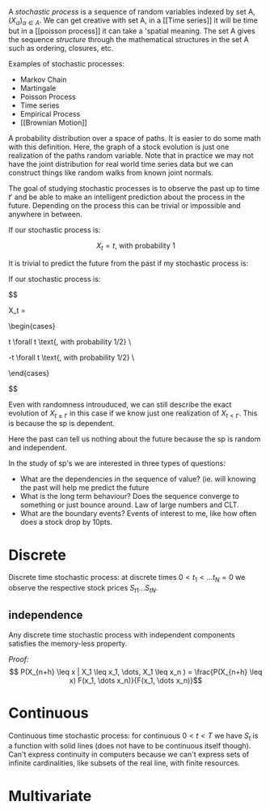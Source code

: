A *stochastic process* is a sequence of random variables indexed by set A, $(X_{\alpha})_{\alpha \in A}$. We can get creative with set A, in a [[Time series]] it will be time but in a [[poisson process]] it can take a 'spatial meaning. The set A gives the sequence *structure* through the mathematical structures in the set A such as ordering, closures, etc. 

Examples of stochastic processes: 

* Markov Chain
* Martingale 
* Poisson Process 
* Time series 
* Empirical Process
*  [[Brownian Motion]]


A probability distribution over a space of paths. It is easier to do some math with this definition. Here, the graph of a stock evolution is just one realization of the paths random variable. Note that in practice we may not have the joint distribution for real world time series data but we can construct things like random walks from known joint normals. 


The goal of studying stochastic processes is to observe the past up to time $t'$ and be able to make an intelligent prediction about the process in the future. Depending on the process this can be trivial or impossible and anywhere in between. 

If our stochastic process is: 

$$X_t = t \text{, with probability 1} $$

It is trivial to predict the future from the past if my stochastic process is:

  

If our stochastic process is: 

$$ 

X_t = 

\begin{cases}

t \forall t \text{, with probability 1/2} \\

-t \forall t \text{, with probability 1/2} \\

\end{cases}

$$

Even with randomness introuduced, we can still describe the exact evolution of $X_{t \geq t'}$ in this case if we know just one realization of $X_{t<t'}$. This is because the sp is dependent. 


Here the past can tell us nothing about the future because the sp is random and independent.

  

In the study of sp's we are interested in three types of questions:


* What are the dependencies in the sequence of value? (ie. will knowing the past will help me predict the future
* What is the long term behaviour? Does the sequence converge to something or just bounce around. Law of large numbers and CLT. 
* What are the boundary events? Events of interest to me, like how often does a stock drop by 10pts. 

# Discrete
Discrete time stochastic process: at discrete times $0 < t_1 < \dots t_N = 0$ we observe the respective stock prices $S_{t1} \dots S_{tN}$.

## independence
Any discrete time stochastic process with independent components satisfies the memory-less property.

*Proof:*
$$ P(X_{n+h} \leq x | X_1 \leq x_1, \dots, X_1 \leq x_n ) = \frac{P(X_{n+h} \leq x)  F(x_1, \dots x_n)}{F(x_1, \dots x_n)}$$

# Continuous
Continuous time stochastic process: for continuous $0 < t < T$ we have $S_t$ is a function with solid lines (does not have to be continuous itself though). Can't express continuity in computers because we can't express sets of  infinite cardinalities, like subsets of the real line, with finite resources. 


# Multivariate 

